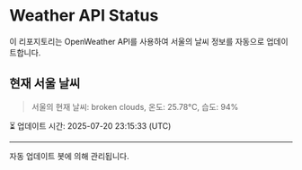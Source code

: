 
# Weather API Status

이 리포지토리는 OpenWeather API를 사용하여 서울의 날씨 정보를 자동으로 업데이트합니다.

## 현재 서울 날씨
> 서울의 현재 날씨: broken clouds, 온도: 25.78°C, 습도: 94%

⏳ 업데이트 시간: 2025-07-20 23:15:33 (UTC)

---
자동 업데이트 봇에 의해 관리됩니다.
